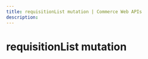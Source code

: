 ```yaml
---
title: requisitionList mutation | Commerce Web APIs
description:
---
```


# requisitionList mutation
